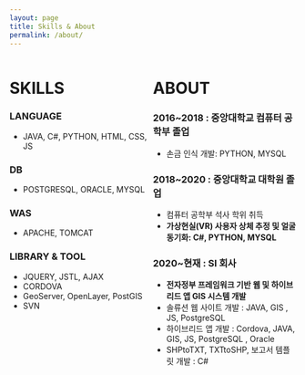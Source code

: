 ```yaml
---
layout: page
title: Skills & About
permalink: /about/
---
```

<div style="width: 50%; height: 50%; float:left;">
<h1>SKILLS</h1>

<h3>LANGUAGE</h3> 
<ul> 
<li>JAVA, C#, PYTHON, HTML, CSS, JS</li>
</ul>
<h3>DB</h3>  
<ul>
<li>POSTGRESQL, ORACLE, MYSQL</li>
</ul>
<h3>WAS</h3> 
<ul>
 <li>APACHE, TOMCAT</li>
</ul>  
<h3>LIBRARY & TOOL</h3>
<ul>  
<li>JQUERY, JSTL, AJAX</li>
<li>CORDOVA</li>
<li>GeoServer, OpenLayer, PostGIS</li> 
<li>SVN</li>
</ul>
   
          
</div>

<div style="width: 50%; height: 50%;  float:left">
<h1>ABOUT</h1>

<h3>2016~2018 : 중앙대학교 컴퓨터 공학부 졸업</h3>
<ul>
           <li>손금 인식 개발: PYTHON, MYSQL</li>
</ul>
<h3>2018~2020 : 중앙대학교 대학원 졸업</h3>
<ul>
            <li>컴퓨터 공학부 석사 학위 취득 </li>
            <li><strong>가상현실(VR) 사용자 상체 추정 및 얼굴 동기화: C#, PYTHON, MYSQL</strong></li>
</ul>
<h3>2020~현재 : SI 회사</h3>
<ul>
            <li><strong>전자정부 프레임워크 기반 웹 및 하이브리드 앱 GIS 시스템 개발</strong></li>
            <li>솔류션 웹 사이트 개발 : JAVA, GIS , JS, PostgreSQL</li>
            <li>하이브리드 앱 개발 : Cordova, JAVA, GIS,  JS, PostgreSQL , Oracle</li>
            <li>SHPtoTXT, TXTtoSHP, 보고서 템플릿 개발 : C#</li>
</ul>
          
</div>



<!--
Sleek is a modern Jekyll theme focused on speed performance & SEO best practices. You can find out more info about customizing your Jekyll theme, as well as basic Jekyll usage documentation at [jekyllrb.com](http://jekyllrb.com/) or simply read the guide on how to [get started](/getting-started)

You can find the source code for the Jekyll new theme at:
[sleek](https://github.com/janczizikow/sleek)

You can find the source code for Jekyll at
[jekyll](https://github.com/jekyll/jekyll)
-->